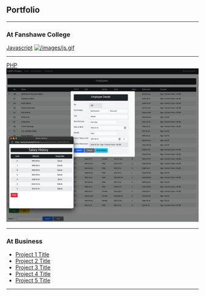## Portfolio

---

### At Fanshawe College 

[Javascript](/javascript)
[![/images/js.gif](/images/js.gif)](/javascript)

---
[PHP](/php)
[![/Portfolio/lampproject/ss.png](/Portfolio/lampproject/ss.png)](/php)

---

### At Business

- [Project 1 Title](http://example.com/)
- [Project 2 Title](http://example.com/)
- [Project 3 Title](http://example.com/)
- [Project 4 Title](http://example.com/)
- [Project 5 Title](http://example.com/)

---